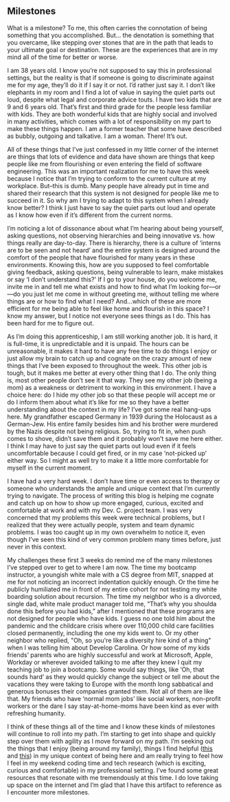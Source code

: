 ## Milestones
What is a milestone? To me, this often carries the connotation of being something that you accomplished. But… the denotation is something that you overcame, like stepping over stones that are in the path that leads to your ultimate goal or destination. These are the experiences that are in my mind all of the time for better or worse. 

I am 38 years old. I know you’re not supposed to say this in professional settings, but the reality is that if someone is going to discriminate against me for my age, they’ll do it if I say it or not. I’d rather just say it. I don’t like elephants in my room and I find a lot of value in saying the quiet parts out loud, despite what legal and corporate advice touts. I have two kids that are 9 and 6 years old. That’s first and third grade for the people less familiar with kids. They are both wonderful kids that are highly social and involved in many activities, which comes with a lot of responsibility on my part to make these things happen. I am a former teacher that some have described as bubbly, outgoing and talkative. I am a woman. There! It’s out. 

All of these things that I’ve just confessed in my little corner of the internet are things that lots of evidence and data have shown are things that keep people like me from flourishing or even entering the field of software engineering. This was an important realization for me to have this week because I notice that I’m trying to conform to the current culture at my workplace. But–this is dumb. Many people have already put in time and shared their research that this system is not designed for people like me to succeed in it. So why am I trying to adapt to this system when I already know better? I think I just have to say the quiet parts out loud and operate as I know how even if it’s different from the current norms. 

I’m noticing a lot of dissonance about what I’m hearing about being yourself, asking questions, not observing hierarchies and being innovative vs. how things really are day-to-day. There is hierarchy, there is a culture of ‘interns are to be seen and not heard’ and the entire system is designed around the comfort of the people that have flourished for many years in these environments. Knowing this, how are you supposed to feel comfortable giving feedback, asking questions, being vulnerable to learn, make mistakes or say ‘I don’t understand this?' If I go to your house, do you welcome me, invite me in and tell me what exists and how to find what I’m looking for—or—do you just let me come in without greeting me, without telling me where things are or how to find what I need? And…which of these are more efficient for me being able to feel like home and flourish in this space? I know my answer, but I notice not everyone sees things as I do. This has been hard for me to figure out. 

As I’m doing this apprenticeship, I am still working another job. It is hard, it is full-time, it is unpredictable and it is unpaid. The hours can be unreasonable, it makes it hard to have any free time to do things I enjoy or just allow my brain to catch up and cognate on the crazy amount of new things that I’ve been exposed to throughout the week. This other job is tough, but it makes me better at every other thing that I do. The only thing is, most other people don’t see it that way. They see my other job (being a mom) as a weakness or detriment to working in this environment. I have a choice here: do I hide my other job so that these people will accept me or do I inform them about what it’s like for me so they have a better understanding about the context in my life? I’ve got some real hang-ups here. My grandfather escaped Germany in 1939 during the Holocaust as a German-Jew. His entire family besides him and his brother were murdered by the Nazis despite not being religious. So, trying to fit in, when push comes to shove, didn’t save them and it probably won’t save me here either. I think I may have to just say the quiet parts out loud even if it feels uncomfortable because I could get fired, or in my case ‘not-picked up’ either way. So I might as well try to make it a little more comfortable for myself in the current moment. 

I have had a very hard week. I don’t have time or even access to therapy or someone who understands the ample and unique context that I’m currently trying to navigate. The process of writing this blog is helping me cognate and catch up on how to show up more engaged, curious, excited and comfortable at work and with my Dev. C. project team. I was very concerned that my problems this week were technical problems, but I realized that they were actually people, system and team dynamic problems. I was too caught up in my own overwhelm to notice it, even though I’ve seen this kind of very common problem many times before, just never in this context. 

My challenges these first 3 weeks do remind me of the many milestones I’ve stepped over to get to where I am now. The time my bootcamp instructor, a youngish white male with a CS degree from MIT, snapped at me for not noticing an incorrect indentation quickly enough. Or the time he publicly humiliated me in front of my entire cohort for not testing my white boarding solution about recursion. The time my neighbor who is a divorced, single dad, white male product manager told me, “That’s why you shoulda done this before you had kids,” after I mentioned that these programs are not designed for people who have kids. I guess no one told him about the pandemic and the childcare crisis where over 110,000 child care facilities closed permanently, including the one my kids went to. Or my other neighbor who replied, "Oh, so you're like a diversity hire kind of a thing" when I was telling him about Develop Carolina. Or how some of my kids friends’ parents who are highly successful and work at Microsoft, Apple, Workday or wherever avoided talking to me after they knew I quit my teaching job to join a bootcamp. Some would say things, like ‘Oh, that sounds hard’ as they would quickly change the subject or tell me about the vacations they were taking to Europe with the month long sabbatical and generous bonuses their companies granted them. Not all of them are like that. My friends who have ‘normal mom jobs’ like social workers, non-profit workers or the dare I say stay-at-home-moms have been kind as ever with refreshing humanity. 

I think of these things all of the time and I know these kinds of milestones will continue to roll into my path. I’m starting to get into shape and quickly step over them with agility as I move forward on my path. I’m seeking out the things that I enjoy (being around my family), things I find helpful ([this](https://drive.google.com/file/d/1wWHxBYDz2K5YoCGCTZMTemKNWS4v7J1J/view?usp=sharing) and [this](https://www.nytimes.com/2024/02/14/opinion/ai-economy-jobs-colleges.html)) in my unique context of being here and am really trying to feel how I feel in my weekend coding time and tech research (which is exciting, curious and comfortable) in my professional setting. I’ve found some great resources that resonate with me tremendously at this time. I do love taking up space on the internet and I’m glad that I have this artifact to reference as I encounter more milestones. 



